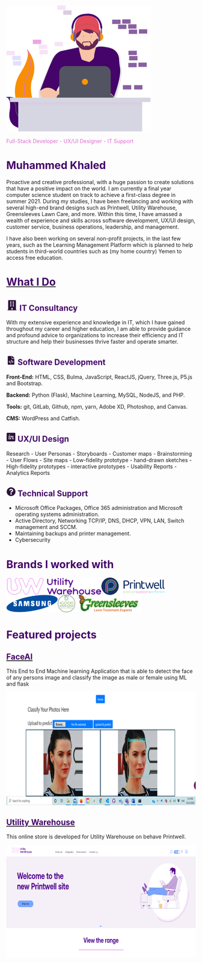 ![Header image](Header.png)

<span style="color: #DD6FD1;">Full-Stack Developer - UX/UI Designer - IT Support</span> 
# <span style="color:#45046a;">Muhammed Khaled</span> 

Proactive and creative professional, with a huge passion to create solutions that have a positive impact on the world. I am currently a final year computer science student on track to achieve a first-class degree in summer 2021. During my studies, I have been freelancing and working with several high-end brand designs such as Printwell, Utility Warehouse, Greensleeves Lawn Care, and more. Within this time, I have amassed a wealth of experience and skills across software development, UX/UI design, customer service, business operations, leadership, and management.

I have also been working on several non-profit projects, in the last few years, such as the Learning Management Platform which is planned to help students in third-world countries such as (my home country) Yemen to access free education.

# <ins> <span style="color: #45046a;">What I Do</span> </ins>
## <img src="icon1.png" alt="IT Consultancy" height="30"/> <span style="color: #45046a;">IT Consultancy</span>
With my extensive experience and knowledge in IT, which I have gained throughout my career and higher education, I am able to provide guidance and profound advice to organizations to increase their efficiency and IT structure and help their businesses thrive faster and operate smarter.

## <img src="icon2.png" alt="Software Development" width="25"/> <span style="color: #45046a;">Software Development</span>
**Front-End:** HTML, CSS, Bulma, JavaScript, ReactJS, jQuery, Three.js, P5.js and Bootstrap.

**Backend:** Python (Flask), Machine Learning, MySQL, NodeJS, and PHP.

**Tools:** git, GitLab, Github, npm, yarn, Adobe XD, Photoshop, and Canvas.

**CMS:** WordPress and Catfish.

## <img src="icon3.png" alt="UX/UI Design" width="25"/> <span style="color: #45046a;">UX/UI Design</span>
Research - User Personas - Storyboards - Customer maps - Brainstorming - User Flows - Site maps - Low-fidelity prototype - hand-drawn sketches - High-fidelity prototypes - interactive prototypes - Usability Reports - Analytics Reports

## <img src="icon4.png" alt="Technical Support" width="25"/> <span style="color: #45046a;">Technical Support</span>
- Microsoft Office Packages, Office 365 administration and Microsoft operating systems administration.
- Active Directory, Networking TCP/IP, DNS, DHCP, VPN, LAN, Switch management and SCCM.
- Maintaining backups and printer management.
- Cybersecurity


# <span style="color: #45046a;">Brands I worked with</span>
<img align="left" height="46" src="client-6.png"> 
<img align="left" height="46" src="client-7.png">
<img align="left" height="46" src="client-5.png">
<img align="left" height="46" src="client-8.png">
<img  height="46" src="client-9.png">


# <span style="color: #45046a;">Featured projects</span>
## [<span style="color: #45046a;">FaceAI</span>](https://github.com/zinrack/FaceAI)
This End to End Machine learning Application that is able to detect the face of any persons image and classify the image as male or female using ML and flask

<img src="project1.png" alt="FaceAI" height="300" />

## [<span style="color: #45046a;">Utility Warehouse</span>](https://uw.printwell.co.uk/)
This online store is developed for Utility Warehouse on behave Printwell.

<img src="project2.png" alt="Printwell" height="300" />
